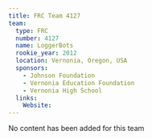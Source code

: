 ```yaml
---
title: FRC Team 4127
team:
  type: FRC
  number: 4127
  name: LoggerBots
  rookie_year: 2012
  location: Vernonia, Oregon, USA
  sponsors:
    - Johnson Foundation
    - Vernonia Education Foundation
    - Vernonia High School
  links:
    Website: 
---
```

No content has been added for this team